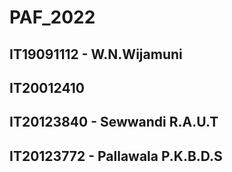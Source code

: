 # PAF_2022
## IT19091112 -  W.N.Wijamuni
## IT20012410
## IT20123840 -  Sewwandi R.A.U.T
## IT20123772 -  Pallawala P.K.B.D.S
